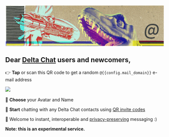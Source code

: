 
<img width="800px" src="collage-top.png"/>

## Dear [Delta Chat](https://get.delta.chat) users and newcomers, 

👉 **Tap** or scan this QR code to get a random `@{{config.mail_domain}}` e-mail address

<a href="DCACCOUNT:https://{{ config.mail_domain }}/cgi-bin/newemail.py">
    <img width=300 style="float: none;" src="qr-chatmail-invite-{{config.mail_domain}}.png" /></a>

🐣 **Choose** your Avatar and Name

💬 **Start** chatting with any Delta Chat contacts using [QR invite codes](https://delta.chat/en/help#howtoe2ee)

🎉 Welcome to instant, interoperable and [privacy-preserving](privacy.html) messaging :) 

**Note: this is an experimental service.**

